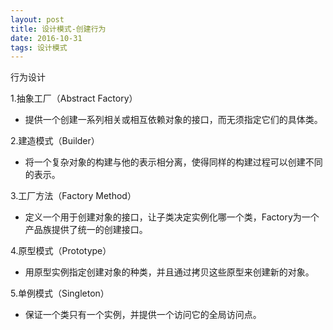 ```yaml
---
layout: post
title: 设计模式-创建行为
date: 2016-10-31
tags: 设计模式
---
```


行为设计

1.抽象工厂（Abstract Factory）

* 提供一个创建一系列相关或相互依赖对象的接口，而无须指定它们的具体类。

2.建造模式（Builder）

* 将一个复杂对象的构建与他的表示相分离，使得同样的构建过程可以创建不同的表示。

3.工厂方法（Factory Method）

* 定义一个用于创建对象的接口，让子类决定实例化哪一个类，Factory为一个产品族提供了统一的创建接口。

4.原型模式（Prototype）

* 用原型实例指定创建对象的种类，并且通过拷贝这些原型来创建新的对象。

5.单例模式（Singleton）

* 保证一个类只有一个实例，并提供一个访问它的全局访问点。
